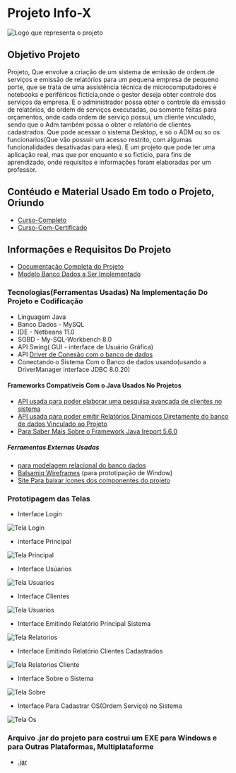 # Projeto Info-X
![Logo que representa o projeto](https://github.com/Samuel-Amaro/Sistema-Desktop---InfoX/blob/master/logo-Projeto-Java.png)
## Objetivo Projeto
Projeto, Que envolve a criação de um sistema de emissão de ordem de serviços e emissão de relatórios para um pequena empresa de pequeno porte, 
que se trata de uma assistência técnica de microcomputadores e notebooks e periféricos ficticia,onde o gestor deseja obter controle dos serviços da empresa. 
E o administrador possa obter o controle da emissão de relatórios, de ordem de serviços executadas, ou somente feitas para orçamentos, onde cada ordem de serviço possui, um cliente vinculado, sendo que o Adm também possa o obter o relatório de clientes cadastrados.
Que pode acessar o sistema Desktop, e só o ADM ou so os funcionarios(Que vão possuir um acesso restrito, com algumas funcionalidades desativadas para eles). E um projeto que pode ter uma aplicação real, mas que por enquanto e so ficticio, para fins de aprendizado, onde requisitos e informações foram elaboradas por um professor.
## Contéudo e Material Usado Em todo o Projeto, Oriundo
 * [Curso-Completo](https://www.youtube.com/watch?v=eA4WjjkzK3c&list=PLbEOwbQR9lqxsTusvu8wfkUECrmcV81MU)
 * [Curso-Com-Certificado](https://www.aulaead.com/)
## Informações e Requisitos Do Projeto
 * [Documentação Completa do Projeto](https://github.com/Samuel-Amaro/Sistema-Desktop---InfoX/tree/master/Documentacao/Levantamento-Requisistos)
 * [Modelo Banco Dados a Ser Implementado](https://github.com/Samuel-Amaro/Sistema-Desktop---InfoX/blob/master/Banco-Dados/Banco-Dados-MER-MYSQL.pdf)
### Tecnologias(Ferramentas Usadas) Na Implementação Do Projeto e Codificação
 * Linguagem Java 
 * Banco Dados - MySQL
 * IDE - Netbeans 11.0
 * SGBD - My-SQL-Workbench 8.0
 * API Swing( GUI - interface de Usuário Gráfica)
 * API [Driver de Conexão com o banco de dados](https://dev.mysql.com/downloads/connector/j/5.1.html)
 * Conectando o Sistema Com o Banco de dados usando(usando a DriverManager interface JDBC 8.0.20)
 #### Frameworks Compativeis Com o Java Usados No Projetos
 * [API usada para poder elaborar uma pesquisa avançada de clientes no sistema](https://sourceforge.net/projects/finalangelsanddemons/)
 * [API usada para poder emitir Relatórios Dinamicos Diretamente do banco de dados Vinculado ao Projeto](https://sourceforge.net/projects/ireport/)
 * [Para Saber Mais Sobre o Framework Java Ireport 5.6.0](https://community.jaspersoft.com/project/ireport-designer)
 ##### Ferramentas Externas Usadas
 * [para modelagem relacional do banco dados](https://app.diagrams.net/)
 * [Balsamiq Wireframes](https://balsamiq.com/wireframes/) (para prototipação de Window)
 * [Site Para baixar icones dos componentes do projeto](https://www.iconfinder.com/)

### Prototipagem das Telas
* Interface Login


![Tela Login](https://github.com/Samuel-Amaro/Sistema-Desktop---InfoX/blob/master/Documentacao/Prototipos-telas/prototipo-tela-login.PNG)
* interface Principal


![Tela Principal](https://github.com/Samuel-Amaro/Sistema-Desktop---InfoX/blob/master/Documentacao/Prototipos-telas/tela-principal-funcionando.PNG)
* Interface Usúarios


![Tela Usuarios](https://github.com/Samuel-Amaro/Sistema-Desktop---InfoX/blob/master/Documentacao/Prototipos-telas/prototipo-tela-usuarios-funcionando-parte-3.PNG)
* Interface Clientes


![Tela Usuarios](https://github.com/Samuel-Amaro/Sistema-Desktop---InfoX/blob/master/Documentacao/Prototipos-telas/prototipo-tela-cliente-funcionando-parte-2.PNG)
* Interface Emitindo Relatório Principal Sistema


![Tela Relatorios](https://github.com/Samuel-Amaro/Sistema-Desktop---InfoX/blob/master/Documentacao/Prototipos-telas/emitindo-relatorios-completo-parte-4.PNG)
* Interface Emitindo Relatório Clientes Cadastrados


![Tela Relatorios Cliente](https://github.com/Samuel-Amaro/Sistema-Desktop---InfoX/blob/master/Documentacao/Prototipos-telas/emitindo-relatorios-clientes-parte-5.PNG)
* Interface Sobre o Sistema


![Tela Sobre](https://github.com/Samuel-Amaro/Sistema-Desktop---InfoX/blob/master/Documentacao/Prototipos-telas/tela-sobre-sistema-parte-5.PNG)
* Interface Para Cadastrar OS(Ordem Serviço) no Sistema


![Tela Os](https://github.com/Samuel-Amaro/Sistema-Desktop---InfoX/blob/master/Documentacao/Prototipos-telas/prototipo-tela-funcionando-parte-1.PNG)
### Arquivo .jar do projeto para costrui um EXE para Windows e para Outras Plataformas, Multiplataforme
 * [.jar](https://github.com/Samuel-Amaro/Sistema-Desktop---InfoX/tree/master/ProjetoSistemaAssistenciaInformatica/dist)

